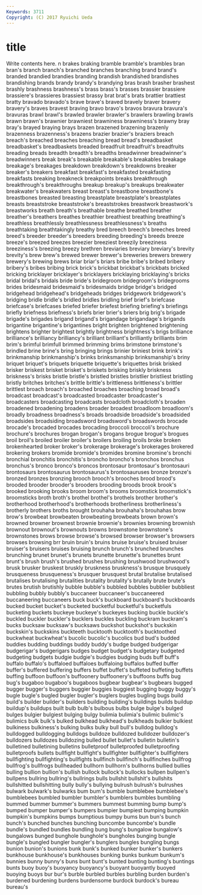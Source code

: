 ```yaml
---
Keywords: 3711 
Copyright: (C) 2017 Ryuichi Ueda
---
```


# title

Write contents here.
n brakes braking bramble bramble's
brambles bran bran's branch branch's branched branches branching brand brand's
branded brandied brandies branding brandish brandished brandishes brandishing brands brandy
brandy's brandying bras brash brasher brashest brashly brashness brashness's brass
brass's brasses brassier brassiere brassiere's brassieres brassiest brassy brat brat's
brats brattier brattiest bratty bravado bravado's brave brave's braved bravely
braver bravery bravery's braves bravest braving bravo bravo's bravos bravura
bravura's bravuras brawl brawl's brawled brawler brawler's brawlers brawling brawls
brawn brawn's brawnier brawniest brawniness brawniness's brawny bray bray's brayed
braying brays brazen brazened brazening brazenly brazenness brazenness's brazens brazier
brazier's braziers breach breach's breached breaches breaching bread bread's breadbasket
breadbasket's breadbaskets breaded breadfruit breadfruit's breadfruits breading breads breadth breadth's
breadths breadwinner breadwinner's breadwinners break break's breakable breakable's breakables breakage
breakage's breakages breakdown breakdown's breakdowns breaker breaker's breakers breakfast breakfast's
breakfasted breakfasting breakfasts breaking breakneck breakpoints breaks breakthrough breakthrough's breakthroughs
breakup breakup's breakups breakwater breakwater's breakwaters breast breast's breastbone breastbone's
breastbones breasted breasting breastplate breastplate's breastplates breasts breaststroke breaststroke's breaststrokes
breastwork breastwork's breastworks breath breath's breathable breathe breathed breather breather's
breathers breathes breathier breathiest breathing breathing's breathless breathlessly breathlessness breathlessness's
breaths breathtaking breathtakingly breathy bred breech breech's breeches breed breed's
breeder breeder's breeders breeding breeding's breeds breeze breeze's breezed breezes
breezier breeziest breezily breeziness breeziness's breezing breezy brethren breviaries breviary
breviary's brevity brevity's brew brew's brewed brewer brewer's breweries brewers
brewery brewery's brewing brews briar briar's briars bribe bribe's bribed
bribery bribery's bribes bribing brick brick's brickbat brickbat's brickbats bricked
bricking bricklayer bricklayer's bricklayers bricklaying bricklaying's bricks bridal bridal's bridals
bride bride's bridegroom bridegroom's bridegrooms brides bridesmaid bridesmaid's bridesmaids bridge
bridge's bridged bridgehead bridgehead's bridgeheads bridges bridgework bridgework's bridging bridle
bridle's bridled bridles bridling brief brief's briefcase briefcase's briefcases briefed
briefer briefest briefing briefing's briefings briefly briefness briefness's briefs brier
brier's briers brig brig's brigade brigade's brigades brigand brigand's brigandage
brigandage's brigands brigantine brigantine's brigantines bright brighten brightened brightening brightens
brighter brightest brightly brightness brightness's brigs brilliance brilliance's brilliancy brilliancy's
brilliant brilliant's brilliantly brilliants brim brim's brimful brimfull brimmed brimming
brims brimstone brimstone's brindled brine brine's bring bringing brings brinier
briniest brink brink's brinkmanship brinkmanship's brinks brinksmanship brinksmanship's briny briquet
briquet's briquets briquette briquette's briquettes brisk brisked brisker briskest brisket
brisket's briskets brisking briskly briskness briskness's brisks bristle bristle's bristled
bristles bristlier bristliest bristling bristly britches britches's brittle brittle's brittleness
brittleness's brittler brittlest broach broach's broached broaches broaching broad broad's
broadcast broadcast's broadcasted broadcaster broadcaster's broadcasters broadcasting broadcasts broadcloth broadcloth's
broaden broadened broadening broadens broader broadest broadloom broadloom's broadly broadness
broadness's broads broadside broadside's broadsided broadsides broadsiding broadsword broadsword's broadswords
brocade brocade's brocaded brocades brocading broccoli broccoli's brochure brochure's brochures
brogan brogan's brogans brogue brogue's brogues broil broil's broiled broiler
broiler's broilers broiling broils broke broken brokenhearted broker broker's brokerage
brokerage's brokerages brokered brokering brokers bromide bromide's bromides bromine bromine's
bronchi bronchial bronchitis bronchitis's broncho broncho's bronchos bronchus bronchus's bronco
bronco's broncos brontosaur brontosaur's brontosauri brontosaurs brontosaurus brontosaurus's brontosauruses bronze
bronze's bronzed bronzes bronzing brooch brooch's brooches brood brood's brooded
brooder brooder's brooders brooding broods brook brook's brooked brooking brooks
broom broom's brooms broomstick broomstick's broomsticks broth broth's brothel brothel's
brothels brother brother's brotherhood brotherhood's brotherhoods brotherliness brotherliness's brotherly brothers
broths brought brouhaha brouhaha's brouhahas brow brow's browbeat browbeaten browbeating
browbeats brown brown's browned browner brownest brownie brownie's brownies browning
brownish brownout brownout's brownouts browns brownstone brownstone's brownstones brows browse
browse's browsed browser browser's browsers browses browsing brr bruin bruin's
bruins bruise bruise's bruised bruiser bruiser's bruisers bruises bruising brunch
brunch's brunched brunches brunching brunet brunet's brunets brunette brunette's brunettes
brunt brunt's brush brush's brushed brushes brushing brushwood brushwood's brusk
brusker bruskest bruskly bruskness bruskness's brusque brusquely brusqueness brusqueness's brusquer
brusquest brutal brutalise brutalised brutalises brutalising brutalities brutality brutality's brutally
brute brute's brutes brutish brutishly bubble bubble's bubbled bubbles bubblier
bubbliest bubbling bubbly bubbly's buccaneer buccaneer's buccaneered buccaneering buccaneers buck
buck's buckboard buckboard's buckboards bucked bucket bucket's bucketed bucketful bucketful's
bucketfuls bucketing buckets buckeye buckeye's buckeyes bucking buckle buckle's buckled
buckler buckler's bucklers buckles buckling buckram buckram's bucks bucksaw bucksaw's
bucksaws buckshot buckshot's buckskin buckskin's buckskins buckteeth bucktooth bucktooth's bucktoothed
buckwheat buckwheat's bucolic bucolic's bucolics bud bud's budded buddies budding
buddings buddy buddy's budge budged budgerigar budgerigar's budgerigars budges budget
budget's budgetary budgeted budgeting budgets budgie budgie's budgies budging buds
buff buff's buffalo buffalo's buffaloed buffaloes buffaloing buffalos buffed buffer
buffer's buffered buffering buffers buffet buffet's buffeted buffeting buffets buffing
buffoon buffoon's buffoonery buffoonery's buffoons buffs bug bug's bugaboo bugaboo's
bugaboos bugbear bugbear's bugbears bugged bugger bugger's buggers buggier buggies
buggiest bugging buggy buggy's bugle bugle's bugled bugler bugler's buglers
bugles bugling bugs build build's builder builder's builders building building's
buildings builds buildup buildup's buildups built bulb bulb's bulbous bulbs
bulge bulge's bulged bulges bulgier bulgiest bulging bulgy bulimia bulimia's
bulimic bulimic's bulimics bulk bulk's bulked bulkhead bulkhead's bulkheads bulkier
bulkiest bulkiness bulkiness's bulking bulks bulky bull bull's bulldog bulldog's
bulldogged bulldogging bulldogs bulldoze bulldozed bulldozer bulldozer's bulldozers bulldozes bulldozing
bulled bullet bullet's bulletin bulletin's bulletined bulletining bulletins bulletproof bulletproofed
bulletproofing bulletproofs bullets bullfight bullfight's bullfighter bullfighter's bullfighters bullfighting bullfighting's
bullfights bullfinch bullfinch's bullfinches bullfrog bullfrog's bullfrogs bullheaded bullhorn bullhorn's
bullhorns bullied bullies bulling bullion bullion's bullish bullock bullock's bullocks
bullpen bullpen's bullpens bullring bullring's bullrings bulls bullshit bullshit's bullshits
bullshitted bullshitting bully bully's bullying bulrush bulrush's bulrushes bulwark bulwark's
bulwarks bum bum's bumble bumblebee bumblebee's bumblebees bumbled bumbler bumbler's
bumblers bumbles bumbling bummed bummer bummer's bummers bummest bumming bump
bump's bumped bumper bumper's bumpers bumpier bumpiest bumping bumpkin bumpkin's
bumpkins bumps bumptious bumpy bums bun bun's bunch bunch's bunched
bunches bunching buncombe buncombe's bundle bundle's bundled bundles bundling bung
bung's bungalow bungalow's bungalows bunged bunghole bunghole's bungholes bunging bungle
bungle's bungled bungler bungler's bunglers bungles bungling bungs bunion bunion's
bunions bunk bunk's bunked bunker bunker's bunkers bunkhouse bunkhouse's bunkhouses
bunking bunks bunkum bunkum's bunnies bunny bunny's buns bunt bunt's
bunted bunting bunting's buntings bunts buoy buoy's buoyancy buoyancy's buoyant
buoyantly buoyed buoying buoys bur bur's burble burbled burbles burbling
burden burden's burdened burdening burdens burdensome burdock burdock's bureau bureau's
